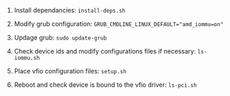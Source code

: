1. Install dependancies:
`install-deps.sh`

2. Modify grub configuration:
`GRUB_CMDLINE_LINUX_DEFAULT="amd_iommu=on"`

3. Updage grub:
`sudo update-grub`

4. Check device ids and modify configurations files if necessary:
`ls-iommu.sh`

5. Place vfio configuration files:
`setup.sh`

6. Reboot and check device is bound to the vfio driver:
`ls-pci.sh`
